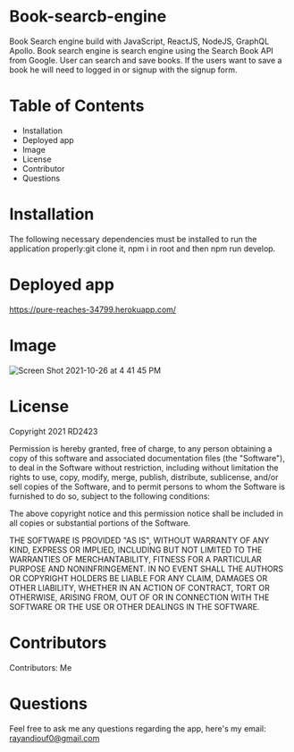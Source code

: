   # Book-searcb-engine
 Book Search engine build with JavaScript, ReactJS, NodeJS, GraphQL Apollo.
  Book search engine is search engine using the Search Book API from Google.
  User can search and save books. If the users want to save a book he will need to logged in or signup with the signup form. 


  # Table of Contents
  * Installation 
  * Deployed app
  * Image
  * License
  * Contributor
  * Questions
  

  
  # Installation
  
  The following necessary dependencies must be installed to run the application properly:git clone it, npm i in root and then npm run develop.

# Deployed app

https://pure-reaches-34799.herokuapp.com/

  # Image
  
![Screen Shot 2021-10-26 at 4 41 45 PM](https://user-images.githubusercontent.com/78246665/138958237-7e07a1c0-3ab0-45fd-8aa8-66c80c44547f.png)


  # License

  Copyright 2021 RD2423

  Permission is hereby granted, free of charge, to any person obtaining a copy of this software and associated documentation files (the "Software"), to deal in the Software without restriction, including without limitation the rights to use, copy, modify, merge, publish, distribute, sublicense, and/or sell copies of the Software, and to permit persons to whom the Software is furnished to do so, subject to the following conditions:

  The above copyright notice and this permission notice shall be included in all copies or substantial portions of the Software.

  THE SOFTWARE IS PROVIDED "AS IS", WITHOUT WARRANTY OF ANY KIND, EXPRESS OR IMPLIED, INCLUDING BUT NOT LIMITED TO THE WARRANTIES OF MERCHANTABILITY, FITNESS FOR A PARTICULAR PURPOSE AND NONINFRINGEMENT. IN NO EVENT SHALL THE AUTHORS OR COPYRIGHT HOLDERS BE LIABLE FOR ANY CLAIM, DAMAGES OR OTHER LIABILITY, WHETHER IN AN ACTION OF CONTRACT, TORT OR OTHERWISE, ARISING FROM, OUT OF OR IN CONNECTION WITH THE SOFTWARE OR THE USE OR OTHER DEALINGS IN THE SOFTWARE.


  # Contributors
  
  Contributors: Me
  
  # Questions
  Feel free to ask me any questions regarding the app, here's my email: rayandiouf0@gmail.com
